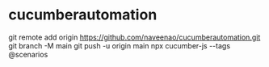# cucumberautomation
git remote add origin https://github.com/naveenao/cucumberautomation.git
git branch -M main
git push -u origin main
npx cucumber-js --tags @scenarios